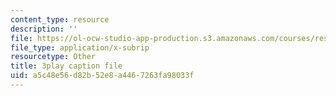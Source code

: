 ```yaml
---
content_type: resource
description: ''
file: https://ol-ocw-studio-app-production.s3.amazonaws.com/courses/res-6-006-video-demonstrations-in-lasers-and-optics-spring-2008/a5c48e56d82b52e8a4467263fa98033f_AVn49LbYoB8.vtt
file_type: application/x-subrip
resourcetype: Other
title: 3play caption file
uid: a5c48e56-d82b-52e8-a446-7263fa98033f
---
```

